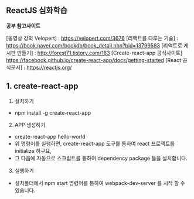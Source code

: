 ## ReactJS 심화학습

**공부 참고사이트**

[동영상 강의 Velopert] : https://velopert.com/3676
[리액트를 다루는 기술] : https://book.naver.com/bookdb/book_detail.nhn?bid=13799583 
[리액트로 게시판 만들기] : http://forest71.tistory.com/183
[Create-react-app 공식사이트] https://facebook.github.io/create-react-app/docs/getting-started
[React 공식문서] : https://reactjs.org/

## 1. create-react-app

1) 설치하기
* npm install -g create-react-app

2) APP 생성하기
* create-react-app hello-world
* 위 명령어를 실행하면, create-react-app 도구를 통하여 react 프로젝트를 initialize 하구요,
* 그 다음에 자동으로 스크립트를 통하여 dependency package 들을 설치합니다.

3) 실행하기
* 설치폴더에서 npm start 명령어를 통하여 webpack-dev-server 를 시작 할 수 있습니다.
